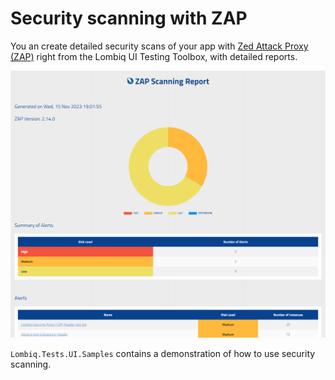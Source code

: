 # Security scanning with ZAP

You an create detailed security scans of your app with [Zed Attack Proxy (ZAP)](https://www.zaproxy.org/) right from the Lombiq UI Testing Toolbox, with detailed reports.

![Sample ZAP security scan report](Attachments/ZapReportScreenshot.png)

`Lombiq.Tests.UI.Samples` contains a demonstration of how to use security scanning.
